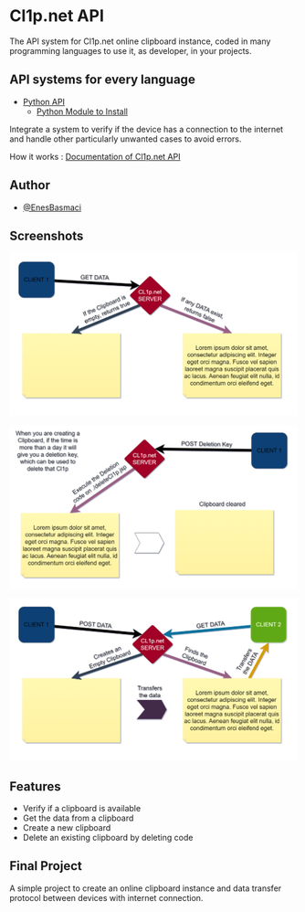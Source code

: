 
# Cl1p.net API

The API system for Cl1p.net online clipboard instance, coded in many programming languages to use it, as developer, in your projects.


## API systems for every language

 - [Python API](https://github.com/EnesBasmaci/Cl1p.net-API/tree/Universal/Python)
    - [Python Module to Install](https://github.com/EnesBasmaci/Cl1p.net-API/blob/Universal/Python/PythonModule.md)


Integrate a system to verify if the device has a connection to the internet and handle other particularly unwanted cases to avoid errors.

How it works : [Documentation of Cl1p.net API]()
## Author

- [@EnesBasmaci](https://github.com/EnesBasmaci)

## Screenshots

![App Screenshots](https://raw.githubusercontent.com/EnesBasmaci/Cl1p.net-API/Universal/Concepts/Verify%20if%20the%20Clipboard%20Exist.png)

![App Screenshots](https://raw.githubusercontent.com/EnesBasmaci/Cl1p.net-API/Universal/Concepts/Deletion%20of%20a%20Clipboard.png)

![App Screenshots](https://raw.githubusercontent.com/EnesBasmaci/Cl1p.net-API/Universal/Concepts/Create%20and%20get%20data%20from%20a%20Clipboard.png)


## Features

- Verify if a clipboard is available
- Get the data from a clipboard
- Create a new clipboard
- Delete an existing clipboard by deleting code

## Final Project

A simple project to create an online clipboard instance and data transfer protocol between devices with internet connection.

